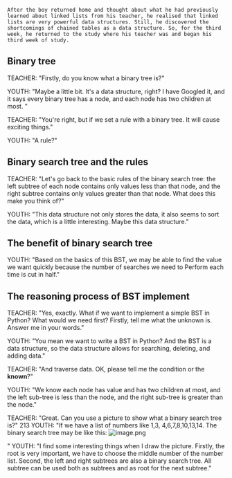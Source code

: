 	After the boy returned home and thought about what he had previously learned about linked lists from his teacher, he realised that linked lists are very powerful data structures. Still, he discovered the shortcomings of chained tables as a data structure. So, for the third week, he returned to the study where his teacher was and began his third week of study.

## Binary tree

TEACHER: "Firstly, do you know what a binary tree is?"

YOUTH: "Maybe a little bit. It's a data structure, right? I have Googled it, and it says every binary tree has a node, and each node has two children at most. "

TEACHER: "You're right, but if we set a rule with a binary tree. It will cause exciting things."

YOUTH: "A rule?"

## Binary search tree and the rules

TEACHER:  "Let's go back to the basic rules of the binary search tree: the left subtree of each node contains only values less than that node, and the right subtree contains only values greater than that node. What does this make you think of?"

YOUTH: "This data structure not only stores the data, it also seems to sort the data, which is a little interesting. Maybe this data structure."

## The benefit of binary search tree

YOUTH: "Based on the basics of this BST, we may be able to find the value we want quickly because the number of searches we need to 
Perform each time is cut in half."

## The reasoning process of BST implement

TEACHER: "Yes, exactly. What if we want to implement a simple BST in Python? What would we need first? Firstly, tell me what the unknown is. Answer me in your words."

YOUTH: "You mean we want to write a BST in Python? And the BST is a data structure, so the data structure allows for searching, deleting, and adding data."

TEACHER: "And traverse data. OK, please tell me the condition or the **known**?"

YOUTH: "We know each node has value and has two children at most, and the left sub-tree is less than the node, and the right sub-tree is greater than the node."

TEACHER: "Great. Can you use a picture to show what a binary search tree is?"
213
YOUTH: "If we have a list of numbers like 1,3, 4,6,7,8,10,13,14. The binary search tree may be like this: ![image.png](https://obsidianpicture-1320276993.cos.ap-hongkong.myqcloud.com/Obsidian/Picture/202402192307547.png)

"
YOUTH: "I find some interesting things when I draw the picture. Firstly, the root is very important, we have to choose the middle number of the number list. Second, the left and right subtrees are also a binary search tree. All subtree can be used both as subtrees and as root for the next subtree."

